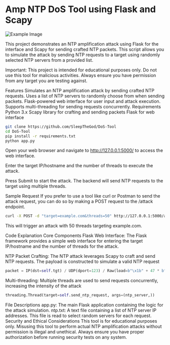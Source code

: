 # Amp NTP DoS Tool using Flask and Scapy
![Example Image](https://i.imgur.com/aRscZDk.png)


This project demonstrates an NTP amplification attack using Flask for the interface and Scapy for sending crafted NTP packets. This script allows you to simulate the attack by sending NTP requests to a target using randomly selected NTP servers from a provided list.

Important: This project is intended for educational purposes only. Do not use this tool for malicious activities. Always ensure you have permission from any target you are testing against.

Features
Simulates an NTP amplification attack by sending crafted NTP requests.
Uses a list of NTP servers to randomly choose from when sending packets.
Flask-powered web interface for user input and attack execution.
Supports multi-threading for sending requests concurrently.
Requirements
Python 3.x
Scapy library for crafting and sending packets
Flask for web interface

```bash
git clone https://github.com/SleepTheGod/DoS-Tool
cd DoS-Tool
pip install -r requirements.txt
python app.py
```
Open your web browser and navigate to http://127.0.0.1:5000/ to access the web interface.

Enter the target IP/hostname and the number of threads to execute the attack.

Press Submit to start the attack. The backend will send NTP requests to the target using multiple threads.

Sample Request
If you prefer to use a tool like curl or Postman to send the attack request, you can do so by making a POST request to the /attack endpoint.
```bash
curl -X POST -d "target=example.com&threads=50" http://127.0.0.1:5000/attack
```
This will trigger an attack with 50 threads targeting example.com.

Code Explanation
Core Components
Flask Web Interface: The Flask framework provides a simple web interface for entering the target IP/hostname and the number of threads for the attack.

NTP Packet Crafting: The NTP attack leverages Scapy to craft and send NTP requests. The payload is constructed to simulate a valid NTP request

```python
packet = IP(dst=self.tgt) / UDP(dport=123) / Raw(load=b"\x1b" + 47 * b"\0")
```
Multi-threading: Multiple threads are used to send requests concurrently, increasing the intensity of the attack
```python
threading.Thread(target=self.send_ntp_request, args=(ntp_server,))
```

File Descriptions
app.py: The main Flask application containing the logic for the attack simulation.
ntp.txt: A text file containing a list of NTP server IP addresses. This file is read to select random servers for each request.
Security and Ethical Considerations
This tool is for educational purposes only. Misusing this tool to perform actual NTP amplification attacks without permission is illegal and unethical. Always ensure you have proper authorization before running security tests on any system.

